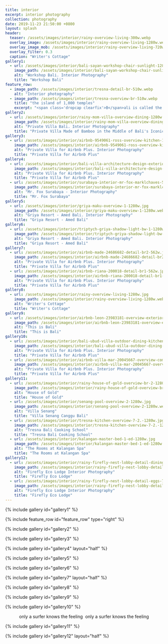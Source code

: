 ```yaml
---
title: interior
excerpt: interior photography
collection: photography
date: 2019-11-23 21:50:00 +0800
layout: splash
header:
  teaser: /assets/images/interior/rainy-overview-living-300w.webp
  overlay_image: /assets/images/interior/rainy-overview-living-1280w.webp
  overlay_image_mob: /assets/images/interior/rainy-overview-living-720w.webp
  overlay_filter: 0.3
  caption: "Writer's Cottage"
gallery1:
  - url: /assets/images/interior/bali-sayan-workshop-chair-sunlight-1280w.jpg
    image_path: /assets/images/interior/bali-sayan-workshop-chair-sunlight-1280w.webp
    alt: "Workshop Bali. Interior Photography"
    title: "Workshop Bali"
feature_row:
  - image_path: /assets/images/interior/tresna-detail-br-510w.webp
    alt: "Interior photography"
  - image_path: /assets/images/interior/tresna-overview-br-510w.webp
    title: "the island of 1,000 temples"
    excerpt: "<span class='dropcap clearfix'>B</span>ali is called the island of 1,000 temples. it might as well be called the island of 1,000 interior designs. from full-on bamboo structures in the rice paddies to cozy riverside cabins to contemporary cliff side villas, Bali’s interiors are as diverse as the Balinese culture.<br><br>left and above a luxury cabin at Tresna Bali Cooking School."
gallery2:
  - url: /assets/images/interior/rainy-mom-villa-overview-dining-1280w.jpg
    image_path: /assets/images/interior/rainy-mom-villa-overview-dining-1280w.webp
    alt: "Private Villa Bali. Interior Photography"
    title: "Private Villa Made of Bamboo in the Middle of Bali's Iconic Rice Paddies"
gallery3:
  - url: /assets/images/interior/airbnb-9549061-ross-overview-kitchen-1280w.jpg
    image_path: /assets/images/interior/airbnb-9549061-ross-overview-kitchen-1280w.webp
    alt: "Private Villa for Airbnb Plus. Interior Photography"
    title: "Private Villa for Airbnb Plus"
gallery4:
  - url: /assets/images/interior/bali-villa-architecture-design-exterior-pool-562w.jpg
    image_path: /assets/images/interior/bali-villa-architecture-design-exterior-pool-562w.webp
    alt: "Private Villa for Airbnb Plus. Interior Photography"
    title: "Private Villa for Airbnb Plus"
  - url: /assets/images/interior/surabaya-interior-mr-fox-marklchaves-562w.jpg
    image_path: /assets/images/interior/surabaya-interior-mr-fox-marklchaves-562w.webp
    alt: "Mr. Fox Surabaya - Interior Photography"
    title: "Mr. Fox Surabaya"
gallery5:
  - url: /assets/images/interior/griya-maku-overview-1-1280w.jpg
    image_path: /assets/images/interior/griya-maku-overview-1-1280w.webp
    alt: "Griya Resort - Amed Bali. Interior Photography"
    title: "Griya Resort - Amed Bali"
gallery6:
  - url: /assets/images/interior/triptych-griya-shadow-light-bw-1-1280w.jpg
    image_path: /assets/images/interior/triptych-griya-shadow-light-bw-1-1280w.webp
    alt: "Griya Resort - Amed Bali. Interior Photography"
    title: "Griya Resort - Amed Bali"
gallery7:
  - url: /assets/images/interior/airbnb-made-24686682-detail-br2-562w.jpg
    image_path: /assets/images/interior/airbnb-made-24686682-detail-br2-562w.webp
    alt: "Private Villa for Airbnb Plus. Interior Photography"
    title: "Private Villa for Airbnb Plus"
  - url: /assets/images/interior/airbnb-riana-200018-detail-br1-562w.jpg
    image_path: /assets/images/interior/airbnb-riana-200018-detail-br1-562w.webp
    alt: "Private Villa for Airbnb Plus. Interior Photography"
    title: "Private Villa for Airbnb Plus"
gallery8:
  - url: /assets/images/interior/rainy-overview-living-1280w.jpg
    image_path: /assets/images/interior/rainy-overview-living-1280w.webp
    alt: "Writer's Cottage"
    title: "Writer's Cottage"
gallery9:
  - url: /assets/images/interior/airbnb-leon-23983181-overview-exterior-1280w.jpg
    image_path: /assets/images/interior/airbnb-leon-23983181-overview-exterior-1280w.webp
    alt: "This is Bali"
    title: "This is Bali"
gallery10:
  - url: /assets/images/interior/bali-ubud-villa-outdoor-dining-kitchen-1280w.jpg
    image_path: /assets/images/interior/bali-ubud-villa-outdoor-dining-kitchen-562w.webp
    alt: "Private Villa for Airbnb Plus. Interior Photography"
    title: "Private Villa for Airbnb Plus"
  - url: /assets/images/interior/airbnb-villa-mar-20045667-overview-common-1280w.jpg
    image_path: /assets/images/interior/airbnb-villa-mar-20045667-overview-common-562w.webp
    alt: "Private Villa for Airbnb Plus. Interior Photography"
    title: "Private Villa for Airbnb Plus"
gallery11:
  - url: /assets/images/interior/rainy-house-of-gold-overview-br-2-1280w.jpg
    image_path: /assets/images/interior/rainy-house-of-gold-overview-br-2-1280w.webp
    alt: "House of Gold"
    title: "House of Gold"
  - url: /assets/images/interior/senang-pool-overview-2-1280w.jpg
    image_path: /assets/images/interior/senang-pool-overview-2-1280w.webp
    alt: "Villa Senang"
    title: "Villa Senang Canggu Bali"
  - url: /assets/images/interior/tresna-kitchen-overview-7-2.-1280w.jpg
    image_path: /assets/images/interior/tresna-kitchen-overview-7-2.-1280w.webp
    alt: "Tresna Bali Cooking School"
    title: "Tresna Bali Cooking School"
  - url: /assets/images/interior/kalangan-master-bed-1-ed-1280w.jpg
    image_path: /assets/images/interior/kalangan-master-bed-1-ed-1280w.webp
    alt: "The Rooms at Kalangan Spa"
    title: "The Rooms at Kalangan Spa"
gallery12:
  - url: /assets/images/interior/rainy-firefly-nest-lobby-detail-dining-562w.jpg
    image_path: /assets/images/interior/rainy-firefly-nest-lobby-detail-dining-562w.webp
    alt: "Firefly Eco Lodge Interior Photography"
    title: "Firefly Eco Lodge"
  - url: /assets/images/interior/rainy-firefly-nest-lobby-detail-eggs-7-562w.jpg
    image_path: /assets/images/interior/rainy-firefly-nest-lobby-detail-eggs-7-562w.webp
    alt: "Firefly Eco Lodge Interior Photography"
    title: "Firefly Eco Lodge"
---
```

{% include gallery id="gallery1" %}

{% include feature_row id="feature_row" type="right" %}

{% include gallery id="gallery2" %}

{% include gallery id="gallery3" %}

{% include gallery id="gallery4" layout="half" %}

{% include gallery id="gallery5" %}

{% include gallery id="gallery6" %}

{% include gallery id="gallery7" layout="half" %}

{% include gallery id="gallery8" %}

{% include gallery id="gallery9" %}

{% include gallery id="gallery10" %}

<div style="text-align: center;">
  <span class="bottoms-up">only a surfer knows the feeling</span>
  <picture>
    <source type="image/webp" data-srcset="/assets/images/interior/pascale-seaside-villa-overview-exterior-ZB5gnhz-800w.webp">
    <source type="image/jpeg" data-srcset="/assets/images/interior/pascale-seaside-villa-overview-exterior-ZB5gnhz-800w.webp">
    <img data-src="/assets/images/interior/pascale-seaside-villa-overview-exterior-ZB5gnhz-800w.webp" style="vertical-align:top;" class="lazyload">
  </picture>
  <span class="vert-me">only a surfer knows the feeling</span>
</div>

{% include gallery id="gallery11" %}

{% include gallery id="gallery12" layout="half" %}
